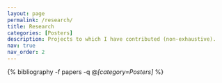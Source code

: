 ```yaml
---
layout: page
permalink: /research/
title: Research
categories: [Posters]
description: Projects to which I have contributed (non-exhaustive).
nav: true
nav_order: 2
---
```


<!-- _pages/talks.md -->
<div class="publications">

{% bibliography -f papers -q @*[category=Posters]* %}

</div>
